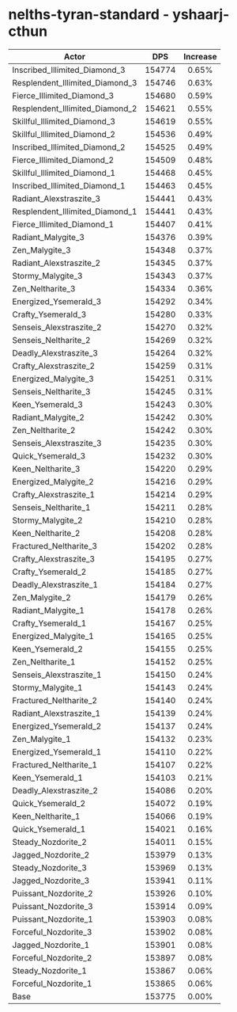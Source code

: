 # nelths-tyran-standard - yshaarj-cthun
| Actor | DPS | Increase |
|---|:---:|:---:|
|Inscribed_Illimited_Diamond_3|154774|0.65%|
|Resplendent_Illimited_Diamond_3|154746|0.63%|
|Fierce_Illimited_Diamond_3|154680|0.59%|
|Resplendent_Illimited_Diamond_2|154621|0.55%|
|Skillful_Illimited_Diamond_3|154619|0.55%|
|Skillful_Illimited_Diamond_2|154536|0.49%|
|Inscribed_Illimited_Diamond_2|154525|0.49%|
|Fierce_Illimited_Diamond_2|154509|0.48%|
|Skillful_Illimited_Diamond_1|154468|0.45%|
|Inscribed_Illimited_Diamond_1|154463|0.45%|
|Radiant_Alexstraszite_3|154441|0.43%|
|Resplendent_Illimited_Diamond_1|154441|0.43%|
|Fierce_Illimited_Diamond_1|154407|0.41%|
|Radiant_Malygite_3|154376|0.39%|
|Zen_Malygite_3|154348|0.37%|
|Radiant_Alexstraszite_2|154345|0.37%|
|Stormy_Malygite_3|154343|0.37%|
|Zen_Neltharite_3|154334|0.36%|
|Energized_Ysemerald_3|154292|0.34%|
|Crafty_Ysemerald_3|154280|0.33%|
|Senseis_Alexstraszite_2|154270|0.32%|
|Senseis_Neltharite_2|154269|0.32%|
|Deadly_Alexstraszite_3|154264|0.32%|
|Crafty_Alexstraszite_2|154259|0.31%|
|Energized_Malygite_3|154251|0.31%|
|Senseis_Neltharite_3|154245|0.31%|
|Keen_Ysemerald_3|154243|0.30%|
|Radiant_Malygite_2|154242|0.30%|
|Zen_Neltharite_2|154242|0.30%|
|Senseis_Alexstraszite_3|154235|0.30%|
|Quick_Ysemerald_3|154232|0.30%|
|Keen_Neltharite_3|154220|0.29%|
|Energized_Malygite_2|154216|0.29%|
|Crafty_Alexstraszite_1|154214|0.29%|
|Senseis_Neltharite_1|154211|0.28%|
|Stormy_Malygite_2|154210|0.28%|
|Keen_Neltharite_2|154208|0.28%|
|Fractured_Neltharite_3|154202|0.28%|
|Crafty_Alexstraszite_3|154195|0.27%|
|Crafty_Ysemerald_2|154185|0.27%|
|Deadly_Alexstraszite_1|154184|0.27%|
|Zen_Malygite_2|154179|0.26%|
|Radiant_Malygite_1|154178|0.26%|
|Crafty_Ysemerald_1|154167|0.25%|
|Energized_Malygite_1|154165|0.25%|
|Keen_Ysemerald_2|154155|0.25%|
|Zen_Neltharite_1|154152|0.25%|
|Senseis_Alexstraszite_1|154150|0.24%|
|Stormy_Malygite_1|154143|0.24%|
|Fractured_Neltharite_2|154140|0.24%|
|Radiant_Alexstraszite_1|154139|0.24%|
|Energized_Ysemerald_2|154137|0.24%|
|Zen_Malygite_1|154132|0.23%|
|Energized_Ysemerald_1|154110|0.22%|
|Fractured_Neltharite_1|154107|0.22%|
|Keen_Ysemerald_1|154103|0.21%|
|Deadly_Alexstraszite_2|154086|0.20%|
|Quick_Ysemerald_2|154072|0.19%|
|Keen_Neltharite_1|154066|0.19%|
|Quick_Ysemerald_1|154021|0.16%|
|Steady_Nozdorite_2|154011|0.15%|
|Jagged_Nozdorite_2|153979|0.13%|
|Steady_Nozdorite_3|153969|0.13%|
|Jagged_Nozdorite_3|153941|0.11%|
|Puissant_Nozdorite_2|153926|0.10%|
|Puissant_Nozdorite_3|153914|0.09%|
|Puissant_Nozdorite_1|153903|0.08%|
|Forceful_Nozdorite_3|153902|0.08%|
|Jagged_Nozdorite_1|153901|0.08%|
|Forceful_Nozdorite_2|153897|0.08%|
|Steady_Nozdorite_1|153867|0.06%|
|Forceful_Nozdorite_1|153865|0.06%|
|Base|153775|0.00%|
